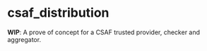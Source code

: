 # csaf_distribution

**WIP**: A prove of concept for a CSAF trusted provider, checker and aggregator.
